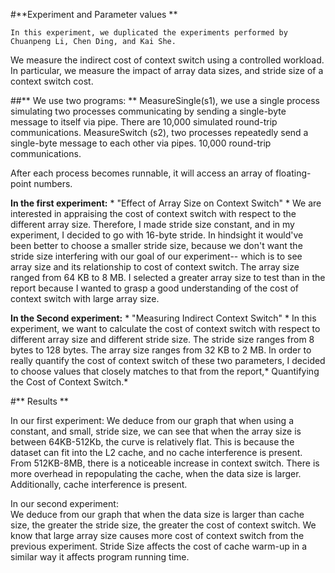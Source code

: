 #**Experiment and Parameter values **

	In this experiment, we duplicated the experiments performed by Chuanpeng Li, Chen Ding, and Kai She.
We measure the indirect cost of context switch using a controlled workload.
In particular, we measure the impact of array data sizes, and stride size of a context switch cost.

##** We use two programs: **
	 MeasureSingle(s1), we use a single process simulating two processes communicating
by sending a single-byte message to itself via pipe. There are 10,000 simulated round-trip communications.
	MeasureSwitch (s2), two processes repeatedly send a single-byte message to each other via pipes.
10,000 round-trip communications.

After each process becomes runnable, it will access an array of floating-point numbers.

**In the first experiment:** * "Effect of Array Size on Context Switch" * 
	We are interested in appraising the cost of context switch with respect to the different array size.
Therefore, I made stride size constant, and in my experiment, I decided to go with 16-byte stride.
In hindsight it would've been better to choose a smaller stride size, because we don't want the stride size interfering with our goal of our experiment-- which is to see array size
and its relationship to cost of context switch.
The array size ranged from 64 KB to 8 MB.
	 I selected a greater array size to test than in the report because I wanted to grasp a good understanding of the cost of
context switch with large array size.

**In the Second experiment:** * "Measuring Indirect Context Switch" *
	In this experiment, we want to calculate the cost of context switch with respect to different array size
and different stride size.
The stride size ranges from 8 bytes to 128 bytes.
The array size ranges from 32 KB to 2 MB.
In order to really quantify the cost of context switch of these two parameters, I decided
to choose values that closely matches to that from the report,* Quantifying the Cost of Context Switch.* 


#** Results **

In our first experiment:
 	We deduce from our graph that when using a constant, and small, stride size,
we can see that when the array size is between 64KB-512Kb, the curve is relatively flat. This is because the dataset
can fit into the L2 cache, and no cache interference is present. From 512KB-8MB, there is a noticeable increase in 
context switch. There is more overhead in repopulating the cache, when the data size is larger. Additionally, cache 
interference is present. 

In our second experiment:	
	We deduce from our graph that when the data size is larger than cache size, the greater the stride size, the greater the cost of context switch.
We know that large array size causes more cost of context switch from the previous experiment. 
Stride Size affects the cost of cache warm-up in a similar way it affects program running time.
